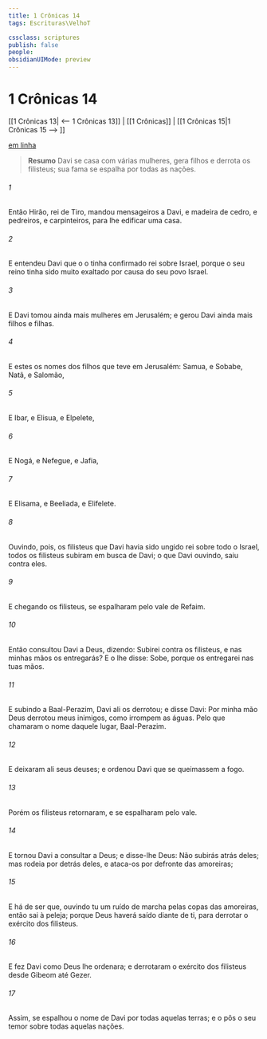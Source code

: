 ```yaml
---
title: 1 Crônicas 14
tags: Escrituras\VelhoT

cssclass: scriptures
publish: false
people:
obsidianUIMode: preview
---
```


# 1 Crônicas 14
[[1 Crônicas 13| <-- 1 Crônicas 13]] | [[1 Crônicas]] | [[1 Crônicas 15|1 Crônicas 15 --> ]]

[em linha](https://churchofjesuschrist.org/study/scriptures/ot/1-chr/14?lang=por)

> __Resumo__
Davi se casa com várias mulheres, gera filhos e derrota os filisteus; sua fama se espalha por todas as nações.

###### 1 
Então Hirão, rei de Tiro, mandou mensageiros a Davi, e madeira de cedro, e pedreiros, e carpinteiros, para lhe edificar uma casa.

###### 2 
E entendeu Davi que o  o tinha confirmado rei sobre Israel, porque o seu reino tinha sido muito exaltado por causa do seu povo Israel.

###### 3 
E Davi tomou ainda mais mulheres em Jerusalém; e gerou Davi ainda mais filhos e filhas.

###### 4 
E estes  os nomes dos filhos que teve em Jerusalém: Samua, e Sobabe, Natã, e Salomão,

###### 5 
E Ibar, e Elisua, e Elpelete,

###### 6 
E Nogá, e Nefegue, e Jafia,

###### 7 
E Elisama, e Beeliada, e Elifelete.

###### 8 
Ouvindo, pois, os filisteus que Davi havia sido ungido rei sobre todo o Israel, todos os filisteus subiram em busca de Davi; o que Davi ouvindo,  saiu contra eles.

###### 9 
E chegando os filisteus, se espalharam pelo vale de Refaim.

###### 10 
Então consultou Davi a Deus, dizendo: Subirei contra os filisteus, e nas minhas mãos os entregarás? E o  lhe disse: Sobe, porque os entregarei nas tuas mãos.

###### 11 
E subindo a Baal-Perazim, Davi ali os derrotou; e disse Davi: Por minha mão Deus derrotou meus inimigos, como irrompem as águas. Pelo que chamaram o nome daquele lugar, Baal-Perazim.

###### 12 
E deixaram ali seus deuses; e ordenou Davi que se queimassem a fogo.

###### 13 
Porém os filisteus retornaram, e se espalharam pelo vale.

###### 14 
E tornou Davi a consultar a Deus; e disse-lhe Deus: Não subirás atrás deles; mas rodeia por detrás deles, e ataca-os por defronte das amoreiras;

###### 15 
E há de ser que, ouvindo tu um ruído de marcha pelas copas das amoreiras, então sai à peleja; porque Deus haverá saído diante de ti, para derrotar o exército dos filisteus.

###### 16 
E fez Davi como Deus lhe ordenara; e derrotaram o exército dos filisteus desde Gibeom até Gezer.

###### 17 
Assim, se espalhou o nome de Davi por todas aquelas terras; e o  pôs o seu temor sobre todas aquelas nações.

